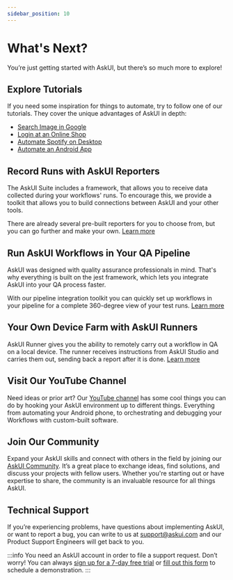 ```yaml
---
sidebar_position: 10
---
```


# What's Next?
You’re just getting started with AskUI, but there’s so much more to explore!

## Explore Tutorials
If you need some inspiration for things to automate, try to follow one of our tutorials. They cover the unique advantages of AskUI in depth:
* [Search Image in Google](../06-Tutorials/google-cat-search.md)
* [Login at an Online Shop](../06-Tutorials/shop-demo.md)
* [Automate Spotify on Desktop](../06-Tutorials/spotify-tutorial.md)
* [Automate an Android App](../06-Tutorials/android-search-in-browser.md)


## Record Runs with AskUI Reporters
The AskUI Suite includes a framework, that allows you to receive data collected during your workflows' runs. To encourage this, we provide a toolkit that allows you to build connections between AskUI and your other tools.

There are already several pre-built reporters for you to choose from, but you can go further and make your own.
[Learn more](https://docs.askui.com/docs/next/general/Integrations/reporting)

## Run AskUI Workflows in Your QA Pipeline
AskUI was designed with quality assurance professionals in mind. That's why everything is built on the jest framework, which lets you integrate AskUI into your QA process faster.

With our pipeline integration toolkit you can quickly set up workflows in your pipeline for a complete 360-degree view of your test runs.
[Learn more](https://docs.askui.com/docs/next/general/Integrations/continuous-integration)

## Your Own Device Farm with AskUI Runners
AskUI Runner gives you the ability to remotely carry out a workflow in QA on a local device. The runner receives instructions from AskUI Studio and carries them out, sending back a report after it is done.
[Learn more](https://docs.askui.com/docs/next/general/Components/AskUI-Runner)

## Visit Our YouTube Channel
Need ideas or prior art? Our [YouTube channel](https://www.youtube.com/@askui4398) has some cool things you can do by hooking your AskUI environment up to different things. Everything from automating your Android phone, to orchestrating and debugging your Workflows with custom-built software.

## Join Our Community
Expand your AskUI skills and connect with others in the field by joining our [AskUI Community](https://community.askui.com/forums/home). It’s a great place to exchange ideas, find solutions, and discuss your projects with fellow users. Whether you're starting out or have expertise to share, the community is an invaluable resource for all things AskUI.

## Technical Support
If you’re experiencing problems, have questions about implementing AskUI, or want to report a bug, you can write to us at [support@askui.com](mailto:support@askui.com) and our Product Support Engineers will get back to you.

:::info
You need an AskUI account in order to file a support request. Don’t worry! You can always [sign up for a 7-day free trial](https://www.app.askui.com) or [fill out this form](https://www.askui.com/demo) to schedule a demonstration.
:::